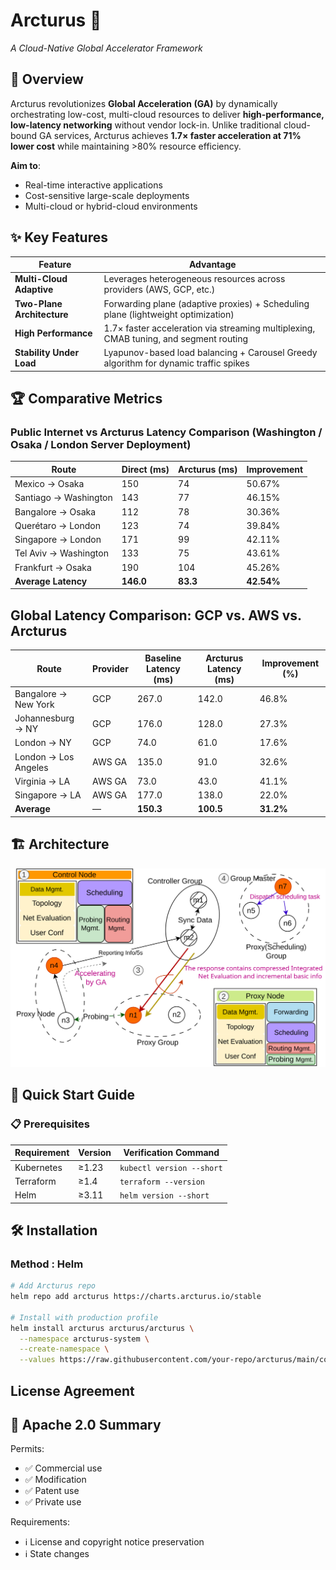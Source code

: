 

# Arcturus 🌌  
*A Cloud-Native Global Accelerator Framework*



## 📌 Overview  
Arcturus revolutionizes **Global Acceleration (GA)** by dynamically orchestrating low-cost, multi-cloud resources to deliver **high-performance, low-latency networking** without vendor lock-in. Unlike traditional cloud-bound GA services, Arcturus achieves **1.7× faster acceleration at 71% lower cost** while maintaining >80% resource efficiency.  

**Aim to**:  
- Real-time interactive applications  
- Cost-sensitive large-scale deployments  
- Multi-cloud or hybrid-cloud environments  


## ✨ Key Features  
| **Feature**               | **Advantage**                                                                 |
|---------------------------|-------------------------------------------------------------------------------|
| **Multi-Cloud Adaptive**  | Leverages heterogeneous resources across providers (AWS, GCP, etc.)    |
| **Two-Plane Architecture**| Forwarding plane (adaptive proxies) + Scheduling plane (lightweight optimization) |
| **High Performance**  | 1.7× faster acceleration​​ via streaming multiplexing, CMAB tuning, and segment routing |
| **​​Stability Under Load​**| Lyapunov-based load balancing + Carousel Greedy algorithm for dynamic traffic spikes |

## 🏆 Comparative Metrics
### Public Internet vs Arcturus Latency Comparison (Washington / Osaka / London Server Deployment)

| Route                      | Direct (ms) | Arcturus (ms) | Improvement |
|----------------------------|-------------|---------------|-------------|
| Mexico → Osaka             | 150         | 74            | 50.67%     |
| Santiago → Washington      | 143         | 77            | 46.15%     |
| Bangalore → Osaka         | 112         | 78            | 30.36%     |
| Querétaro → London        | 123         | 74            | 39.84%     |
| Singapore → London        | 171         | 99            | 42.11%     |
| Tel Aviv → Washington     | 133         | 75            | 43.61%     |
| Frankfurt → Osaka         | 190         | 104           | 45.26%     |
| **Average Latency**          | **146.0**   | **83.3**      | **42.54%** |

## Global Latency Comparison: GCP vs. AWS vs. Arcturus

| Route                  | Provider   | Baseline Latency (ms) | Arcturus Latency (ms) | Improvement (%) |
|------------------------|------------|----------------------|----------------------|-----------------|
| Bangalore → New York   | GCP        | 267.0                | 142.0                | 46.8%          |
| Johannesburg → NY      | GCP        | 176.0                | 128.0                | 27.3%          |
| London → NY            | GCP        | 74.0                 | 61.0                 | 17.6%          |
| London → Los Angeles   | AWS GA     | 135.0                | 91.0                 | 32.6%          |
| Virginia → LA          | AWS GA     | 73.0                 | 43.0                 | 41.1%          |
| Singapore → LA         | AWS GA     | 177.0                | 138.0                | 22.0%          |
| **Average**           | —          | **150.3**            | **100.5**            | **31.2%**   |

## 🏗️ Architecture 
![Scheduling Architecture](scheduling/assets/process.svg)

## 🚀 Quick Start Guide

### 📋 Prerequisites
| Requirement       | Version  | Verification Command       |
|-------------------|----------|----------------------------|
| Kubernetes        | ≥1.23    | `kubectl version --short`  |
| Terraform         | ≥1.4     | `terraform --version`       |
| Helm              | ≥3.11    | `helm version --short`      |

## 🛠️ Installation
### Method : Helm 
```bash
# Add Arcturus repo
helm repo add arcturus https://charts.arcturus.io/stable

# Install with production profile
helm install arcturus arcturus/arcturus \
  --namespace arcturus-system \
  --create-namespace \
  --values https://raw.githubusercontent.com/your-repo/arcturus/main/config/production.yaml
```

## License Agreement

## 📑 Apache 2.0 Summary
Permits:
- ✅ Commercial use  
- ✅ Modification  
- ✅ Patent use  
- ✅ Private use  

Requirements:
- ℹ️ License and copyright notice preservation  
- ℹ️ State changes  

